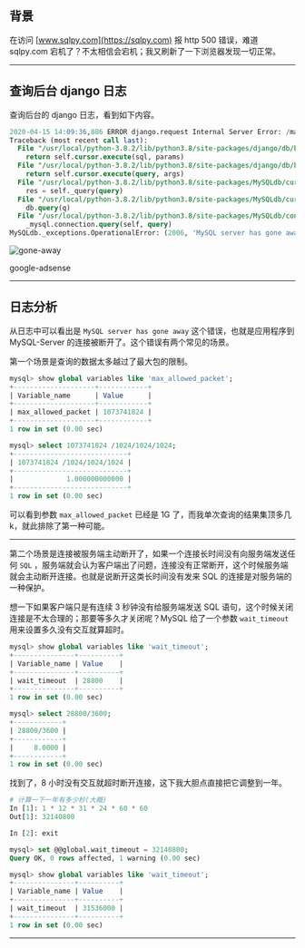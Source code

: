 ## 背景
在访问 [www.sqlpy.com](https://sqlpy.com) 报 http 500 错误，难道 sqlpy.com 宕机了？不太相信会宕机；我又刷新了一下浏览器发现一切正常。

---

## 查询后台 django 日志
查询后台的 django 日志，看到如下内容。
```sql
2020-04-15 14:09:36,886 ERROR django.request Internal Server Error: /markets/golds/
Traceback (most recent call last):
  File "/usr/local/python-3.8.2/lib/python3.8/site-packages/django/db/backends/utils.py", line 86, in _execute
    return self.cursor.execute(sql, params)
  File "/usr/local/python-3.8.2/lib/python3.8/site-packages/django/db/backends/mysql/base.py", line 74, in execute
    return self.cursor.execute(query, args)
  File "/usr/local/python-3.8.2/lib/python3.8/site-packages/MySQLdb/cursors.py", line 209, in execute
    res = self._query(query)
  File "/usr/local/python-3.8.2/lib/python3.8/site-packages/MySQLdb/cursors.py", line 315, in _query
    db.query(q)
  File "/usr/local/python-3.8.2/lib/python3.8/site-packages/MySQLdb/connections.py", line 239, in query
    _mysql.connection.query(self, query)
MySQLdb._exceptions.OperationalError: (2006, 'MySQL server has gone away')
```

![gone-away](static/2020-16/gone-away.png)

google-adsense

---

## 日志分析
从日志中可以看出是 `MySQL server has gone away` 这个错误，也就是应用程序到 MySQL-Server 的连接被断开了。这个错误有两个常见的场景。

第一个场景是查询的数据太多越过了最大包的限制。
```sql
mysql> show global variables like 'max_allowed_packet';
+--------------------+------------+
| Variable_name      | Value      |
+--------------------+------------+
| max_allowed_packet | 1073741824 |
+--------------------+------------+
1 row in set (0.00 sec)

mysql> select 1073741824 /1024/1024/1024;
+----------------------------+
| 1073741824 /1024/1024/1024 |
+----------------------------+
|             1.000000000000 |
+----------------------------+
1 row in set (0.00 sec)
```
可以看到参数 `max_allowed_packet` 已经是 1G 了，而我单次查询的结果集顶多几 k，就此排除了第一种可能。

---

第二个场景是连接被服务端主动断开了，如果一个连接长时间没有向服务端发送任何 `SQL` ，服务端就会认为客户端出了问题，连接没有正常断开，这个时候服务端就会主动断开连接。也就是说断开这类长时间没有发来 SQL 的连接是对服务端的一种保护。 

想一下如果客户端只是有连续 3 秒钟没有给服务端发送 SQL 语句，这个时候关闭连接是不太合理的；那要等多久才关闭呢？MySQL 给了一个参数 `wait_timeout` 用来设置多久没有交互就算超时。
```sql
mysql> show global variables like 'wait_timeout';
+---------------+----------+
| Variable_name | Value    |
+---------------+----------+
| wait_timeout  | 28800    |
+---------------+----------+
1 row in set (0.00 sec)

mysql> select 28800/3600;
+------------+
| 28800/3600 |
+------------+
|     8.0000 |
+------------+
1 row in set (0.00 sec)
```
找到了，8 小时没有交互就超时断开连接，这下我大胆点直接把它调整到一年。
```python
# 计算一下一年有多少秒(大概)
In [1]: 1 * 12 * 31 * 24 * 60 * 60                                              
Out[1]: 32140800

In [2]: exit
```

```sql
mysql> set @@global.wait_timeout = 32140800;
Query OK, 0 rows affected, 1 warning (0.00 sec)

mysql> show global variables like 'wait_timeout';
+---------------+----------+
| Variable_name | Value    |
+---------------+----------+
| wait_timeout  | 31536000 |
+---------------+----------+
1 row in set (0.00 sec)
```


---